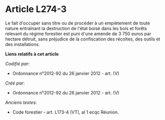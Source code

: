 # Article L274-3

Le fait d'occuper sans titre ou de procéder à un empiètement de toute nature entraînant la destruction de l'état boisé dans
les bois et forêts relevant du régime forestier est puni d'une amende de 3 750 euros par hectare détruit, sans préjudice de
la confiscation des récoltes, des outils et des installations.

**Liens relatifs à cet article**

_Codifié par_:

  - Ordonnance n°2012-92 du 26 janvier 2012 - art. (V)

_Créé par_:

  - Ordonnance n°2012-92 du 26 janvier 2012 - art. (V)

_Anciens textes_:

  - Code forestier - art. L173-4 (VT), al 1 ecqc Réunion.

